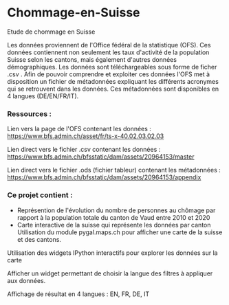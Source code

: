 # Chommage-en-Suisse
Etude de chommage en Suisse 

Les données proviennent de l'Office fédéral de la statistique (OFS). Ces données contiennent non seulement les taux d'activité de la population Suisse selon les cantons, mais également d'autres données démographiques. Les données sont téléchargeables sous forme de ficher .csv . Afin de pouvoir comprendre et exploiter ces données l'OFS met à disposition un fichier de métadonnées expliquant les différents acronymes qui se retrouvent dans les données. Ces métadonnées sont disponibles en 4 langues (DE/EN/FR/IT).

### Ressources :

Lien vers la page de l'OFS contenant les données : https://www.bfs.admin.ch/asset/fr/ts-x-40.02.03.02.03

Lien direct vers le fichier .csv contenant les données : https://www.bfs.admin.ch/bfsstatic/dam/assets/20964153/master

Lien direct vers le fichier .ods (fichier tableur) contenant les métadonnées : https://www.bfs.admin.ch/bfsstatic/dam/assets/20964153/appendix

### Ce projet contient : 
* Représention de l'évolution du nombre de personnes au chômage par rapport à la population totale du canton de Vaud entre 2010 et 2020
* Carte interactive de la suisse qui représente les données par canton
Utilisation du module pygal.maps.ch pour afficher une carte de la suisse et des cantons.

Utilisation des widgets IPython interactifs pour explorer les données sur la carte

Afficher un widget permettant de choisir la langue des filtres à appliquer aux données.

Affichage de résultat en 4 langues : EN, FR, DE, IT
